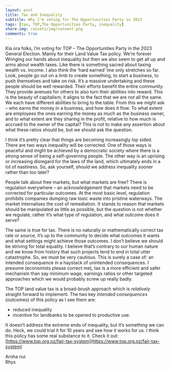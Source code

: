 ```yaml
---
layout: post
title: Tax and Inequality
subtitle: Why I'm voting for The Opportunities Party in 2023
tags: [tax, TOP,The Opportunities Party, inequality]
share-img: /assets/img/consent.png
comments: true
---
```

Kia ora folks, 
I’m voting for TOP – The Opportunities Party in the 2023 General Election. Mainly for their Land Value Tax policy. We’re forever Wringing our hands about inequality but then we also seem to get all up and arms about wealth taxes. Like there is something sacred about taxing wealth vs. income. I also think the ‘hard earned’ line only stretches so far. Look, people go out on a limb to create something, to start a business, to push themselves and take on risk. It’s a massive undertaking and these people should be well rewarded. Their efforts benefit the entire community. They provide avenues for others to also turn their abilities into reward. This is the beauty of capitalism; it aligns to the fact that we are not all the same. We each have different abilities to bring to the table. From this we might ask – who earns the money in a business, and how does it flow. To what extent are employees the ones earning the money as much as the business owner, and to what extent are they sharing in the profit, relative to how much is accrued to the owner of the capital? This is not to make any assertion about what these ratios should be, but we should ask the question.

I think it’s pretty clear that things are becoming increasingly lop sided. There are two ways inequality will be corrected. One of those ways is peaceful and might be achieved by a democratic society where there is a strong sense of being a self-governing people. The other way is an uprising or increasing disregard for the laws of the land, which ultimately ends in a lot of nastiness. So, ask yourself, should we address inequality sooner rather than too later? 

People talk about free markets, but what markets are free? There is regulation everywhere – an acknowledgement that markets need to be corrected for particular outcomes. At the most basic level, regulation prohibits companies dumping raw toxic waste into pristine waterways. The market internalises the cost of remediation. It stands to reason that markets should be manipulated as little as possible, but the question is not whether we regulate, rather it’s what type of regulation, and what outcome does it serve?

The same is true for tax. There is no naturally or mathematically correct tax rate or source, it’s up to the community to decide what outcomes it wants and what settings might achieve those outcomes. I don’t believe we should be striving for total equality. I believe that’s contrary to our human nature and we know from history that such projects tend to end in total utter catastrophe. So, we must be very cautious. This is surely a case of: an intended consequence in a haystack of unintended consequences. I presume (economists please correct me), tax is a more efficient and safer mechanism than say minimum wage, earnings ratios or other targeted approaches which we would probably screw up really badly. 

The TOP land value tax is a broad-brush approach which is *relatively* straight forward to implement.  The two key *intended consequences* (outcomes) of this policy as I see them are: 
- reduced inequality
- incentive for landbanks to be opened to productive use.

It doesn’t address the extreme ends of inequality, but it’s something we can do. Heck, we could trial it for 10 years and see how it works for us. I think this policy has some real substance to it. Check it out: [https://www.top.org.nz/fair-tax-system](https://www.top.org.nz/fair-tax-system)

Aroha nui   
Rhys


